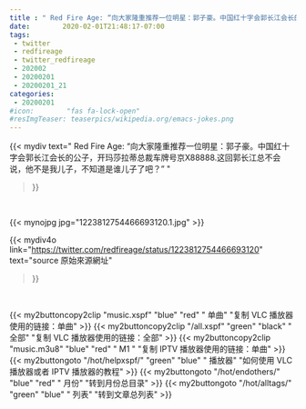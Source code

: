 ```yaml
---
title : " Red Fire Age: “向大家隆重推荐一位明星：郭子豪。中国红十字会郭长江会长的公子，开玛莎拉蒂总裁车牌号京X88888.这回郭长江总不会说，他不是我儿子，不知道是谁儿子了吧？”  "
date:        2020-02-01T21:48:17-07:00
tags:
 - twitter
 - redfireage
 - twitter_redfireage
 - 202002
 - 20200201
 - 20200201_21
categories:
 - 20200201
#icon:        "fas fa-lock-open"
#resImgTeaser: teaserpics/wikipedia.org/emacs-jokes.png
---
```


{{< mydiv text=" Red Fire Age: “向大家隆重推荐一位明星：郭子豪。中国红十字会郭长江会长的公子，开玛莎拉蒂总裁车牌号京X88888.这回郭长江总不会说，他不是我儿子，不知道是谁儿子了吧？”  "
>}}
<br>


 {{< mynojpg jpg="1223812754466693120.1.jpg" >}}<br> 



{{< mydiv4o link="https://twitter.com/redfireage/status/1223812754466693120"
text="source 原始來源網址"
>}}


<br>



{{< my2buttoncopy2clip "music.xspf"        "blue"   "red"    " 单曲"  "复制 VLC 播放器使用的链接：单曲" >}} {{< my2buttoncopy2clip "/all.xspf"         "green"  "black"  " 全部"  "复制 VLC 播放器使用的链接：全部" >}} {{< my2buttoncopy2clip "music.m3u8"        "blue"   "red"    " M1 "    "复制 IPTV 播放器使用的链接：单曲" >}} {{< my2buttongoto      "/hot/helpxspf/"    "green"  "blue"   " 播放器" "如何使用 VLC 播放器或者 IPTV 播放器的教程" >}} {{< my2buttongoto      "/hot/endothers/"   "blue"   "red"    " 月份"   "转到月份总目录" >}} {{< my2buttongoto      "/hot/alltags/"     "green"  "blue"   " 列表"   "转到文章总列表" >}} 
